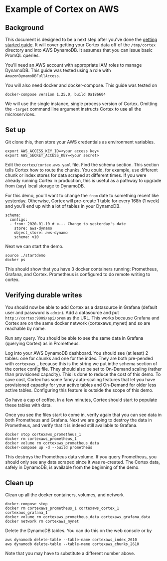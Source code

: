 # Example of Cortex on AWS

## Background
This document is designed to be a next step after you've done the [getting started guide](https://github.com/cortexproject/cortex/blob/master/docs/getting_started.md).  It will cover getting your Cortex data off of the `/tmp/cortex` directory and into AWS DynamoDB.  It assumes that you can issue basic PromQL queries.

You'll need an AWS account with appropriate IAM roles to manage DynamoDB.  This guide was tested using a role with `AmazonDynamoDBFullAccess`.  

You will also need docker and docker-compose.  This guide was tested on 
```
docker-compose version 1.25.0, build 0a186604
```


We will use the single instance, single process version of Cortex.  Omitting the `-target` command line argument instructs Cortex to use all the microservices.

## Set up

Git clone this, then store your AWS credentials as environment variables.  

```
export AWS_ACCESS_KEY_ID=<your access key>
export AWS_SECRET_ACCESS_KEY=<your secret>
```

Edit the `cortex/cortex.aws.yaml` file.  Find the schema section.  This section tells Cortex how to route the chunks.  You could, for example, use different chunk or index stores for data scraped at different times.  If you were already running Cortex in production, this is useful as a pathway to upgrade from (say) local storage to DynamoDB.

For this demo, you'll want to change the `from` date to something recent like yesterday.  Otherwise, Cortex will pre-create 1 table for every 168h (1 week) and you'll end up with a lot of tables in your DynamoDB.
```
schema:
  configs:
  - from: 2020-01-10 # <--- Change to yesterday's date
    store: aws-dynamo
    object_store: aws-dynamo
    schema: v10
```

Next we can start the demo.
```
source ./startdemo
docker ps
```
This should show that you have 3 docker containers running: Prometheus, Grafana, and Cortex.  Prometheus is configured to do remote writing to cortex.  

## Verifying durable writes

You should now be able to add Cortex as a datasource in Grafana (default user and password is `admin`).  Add a datasource and put `http://cortex:9009/api/prom` as the URL.  This works because Grafana and Cortex are on the same docker network (cortexaws\_mynet) and so are reachable by name.

Run any query.  You should be able to see the same data in Grafana (querying Cortex) as in Prometheus.  

Log into your AWS DynamoDB dashboard.  You should see (at least) 2 tables: one for chunks and one for the index.  They are both pre-pended with `cortexaws_`, because this is the string we put inthe schema section of the cortex config file.  They should also be set to On-Demand scaling (rather than provisioned capacity).  This is done to reduce the cost of this demo.  To save cost, Cortex has some fancy auto-scaling features that let you have provisioned capacity for your active tables and On-Demand for older less active tables.  Configuring this feature is outside the scope of this demo.

Go have a cup of coffee.  In a few minutes, Cortex should start to populate these tables with data.

Once you see the files start to come in, verify again that you can see data in both Prometheus and Grafana.  Next we are going to destroy the data in Prometheus, and verify that it is indeed still available to Grafana.  

```
docker stop cortexaws_prometheus_1
docker rm cortexaws_prometheus_1
docker volume rm cortexaws_prometheus_data
docker-compose up -d --build prometheus
```

This destroys the Prometheus data volume.  If you query Prometheus, you should only see any data scraped since it was re-created.  The Cortex data, safely in DynamoDB, is available from the beginning of the demo.

## Clean up

Clean up all the docker containers, volumes, and network
```
docker-compose stop
docker rm cortexaws_prometheus_1 cortexaws_cortex_1 cortexaws_grafana_1
docker volume rm cortexaws_prometheus_data cortexaws_grafana_data
docker network rm cortexaws_mynet
```

Delete the DynamoDB tables.  You can do this on the web console or by
```
aws dynamodb delete-table --table-name cortexaws_index_2610
aws dynamodb delete-table --table-name cortexaws_chunks_2610
```
Note that you may have to substitute a different number above.

